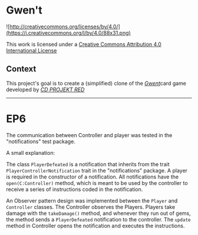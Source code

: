 # Gwen't

![http://creativecommons.org/licenses/by/4.0/](https://i.creativecommons.org/l/by/4.0/88x31.png)

This work is licensed under a
[Creative Commons Attribution 4.0 International License](http://creativecommons.org/licenses/by/4.0/)

Context
-------

This project's goal is to create a (simplified) clone of the
[_Gwent_](https://www.playgwent.com/en)card game developed by [_CD PROJEKT RED_](https://cdprojektred.com/en/)

---
# EP6
The communication between Controller and player was tested in the "notifications" test package.

A small explanation:

The class `PlayerDefeated` is a notification that inherits from the trait `PlayerControllerNotification` trait in the "notifications" package. A player is required in the constructor of a notification. All notifications have the `open(C:Controller)` method, which is meant to be used by the controller to receive a series of instructions coded in the notification.

An Observer pattern design was implemented between the `Player` and `Controller` classes. The Controller observes the Players. Players take damage with the `takeDamage()` method, and whenever they run out of gems, the method sends a `PlayerDefeated` notification to the controller. The `update` method in Controller opens the notification and executes the instructions.